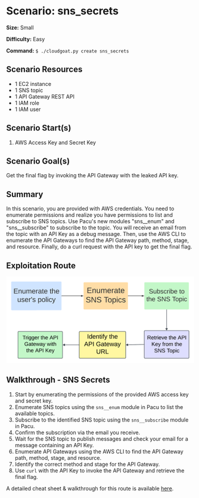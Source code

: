 # Scenario: sns_secrets

**Size:** Small

**Difficulty:** Easy

**Command:** `$ ./cloudgoat.py create sns_secrets`

## Scenario Resources

- 1 EC2 instance
- 1 SNS topic
- 1 API Gateway REST API
- 1 IAM role
- 1 IAM user

## Scenario Start(s)

1. AWS Access Key and Secret Key

## Scenario Goal(s)

Get the final flag by invoking the API Gateway with the leaked API key.

## Summary

In this scenario, you are provided with AWS credentials. You need to enumerate permissions and realize you have permissions to list and subscribe to SNS topics. Use Pacu's new modules "sns__enum" and "sns__subscribe" to subscribe to the topic. You will receive an email from the topic with an API Key as a debug message. Then, use the AWS CLI to enumerate the API Gateways to find the API Gateway path, method, stage, and resource. Finally, do a curl request with the API key to get the final flag.

## Exploitation Route

![Lucidchart Diagram](exploitation_route.png "Exploitation Route")

## Walkthrough - SNS Secrets

1. Start by enumerating the permissions of the provided AWS access key and secret key.
2. Enumerate SNS topics using the `sns__enum` module in Pacu to list the available topics.
3. Subscribe to the identified SNS topic using the `sns__subscribe` module in Pacu.
4. Confirm the subscription via the email you receive.
5. Wait for the SNS topic to publish messages and check your email for a message containing an API Key.
6. Enumerate API Gateways using the AWS CLI to find the API Gateway path, method, stage, and resource.
7. Identify the correct method and stage for the API Gateway.
8. Use `curl` with the API Key to invoke the API Gateway and retrieve the final flag.

A detailed cheat sheet & walkthrough for this route is available [here](./cheat_sheet.md). 

